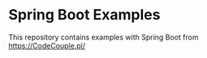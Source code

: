 # Spring Boot Examples
This repository contains examples with Spring Boot from https://CodeCouple.pl/
